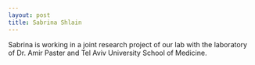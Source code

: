 ```yaml
---
layout: post
title: Sabrina Shlain
---
```



Sabrina is working in a joint research project of our lab with the laboratory of Dr. Amir Paster and Tel Aviv University School of Medicine.
